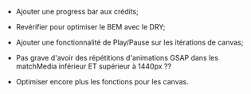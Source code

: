 <!-- - Rendre l'indicateur de slider totalement dynamique; -->
<!-- - Ajouter un mini zoom pour l'effet active sur les boutons qui n'en ont pas; -->
<!-- - Réduire l'espace entre le titre de projet et le dessus; (C'est fait en mobile mais peut-être penser à le faire aussi en tablette ?) -->
<!-- - Régler le problème de l'image de background de la section projects; -->

<!-- - Ajouter un picto par projet ? -->
<!-- - Présentation sur 3 lignes ? -->
<!-- - Changer les boutons Linkedin et Github pour qu'ils ressemblent aux autres boutons ? -->
<!-- - Effet hover inversé pour les boutons active ? -->

<!-- - Ajouter un bouton back to top aux crédits; -->
<!-- - Ajouter un bouton back to top à la page canvas; -->
- Ajouter une progress bar aux crédits;

<!-- - Ajouter les animations GSAP en mobile/tablette; -->
<!-- - Faire la page de test de canvas; -->

<!-- - Faire un effet hover plus sympa sur les images représentant mes projets; -->
<!-- - Optimiser les fonctions pour les canvas; -->
<!-- - Un niveau hiérarchique en plus dans les projets ? -->
  

<!-- - Mini espace en-dessous de l'image dans le img-area dans projects !!! -->

<!-- - Attention aux longueurs de lignes en 2K; -->




- Revérifier pour optimiser le BEM avec le DRY;
- Ajouter une fonctionnalité de Play/Pause sur les itérations de canvas;

- Pas grave d'avoir des répétitions d'animations GSAP dans les matchMedia inférieur ET supérieur à 1440px ??
- Optimiser encore plus les fonctions pour les canvas.